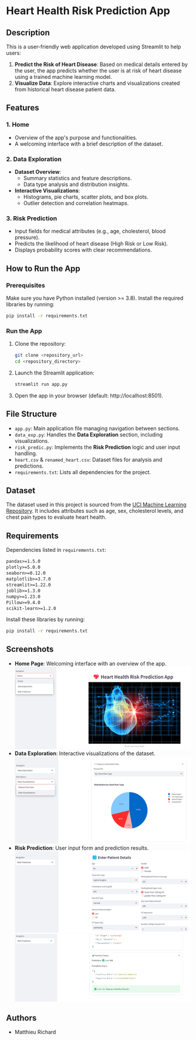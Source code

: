 # Heart Health Risk Prediction App

## Description
This is a user-friendly web application developed using Streamlit to help users:

1. **Predict the Risk of Heart Disease**: Based on medical details entered by the user, the app predicts whether the user is at risk of heart disease using a trained machine learning model.
2. **Visualize Data**: Explore interactive charts and visualizations created from historical heart disease patient data.

## Features

### 1. Home
- Overview of the app's purpose and functionalities.
- A welcoming interface with a brief description of the dataset.

### 2. Data Exploration
- **Dataset Overview**:
  - Summary statistics and feature descriptions.
  - Data type analysis and distribution insights.
- **Interactive Visualizations**:
  - Histograms, pie charts, scatter plots, and box plots.
  - Outlier detection and correlation heatmaps.

### 3. Risk Prediction
- Input fields for medical attributes (e.g., age, cholesterol, blood pressure).
- Predicts the likelihood of heart disease (High Risk or Low Risk).
- Displays probability scores with clear recommendations.

## How to Run the App

### Prerequisites
Make sure you have Python installed (version >= 3.8). Install the required libraries by running:
```bash
pip install -r requirements.txt
```

### Run the App
1. Clone the repository:
   ```bash
   git clone <repository_url>
   cd <repository_directory>
   ```
2. Launch the Streamlit application:
   ```bash
   streamlit run app.py
   ```
3. Open the app in your browser (default: http://localhost:8501).

## File Structure
- `app.py`: Main application file managing navigation between sections.
- `data_exp.py`: Handles the **Data Exploration** section, including visualizations.
- `risk_predic.py`: Implements the **Risk Prediction** logic and user input handling.
- `heart.csv` & `renamed_heart.csv`: Dataset files for analysis and predictions.
- `requirements.txt`: Lists all dependencies for the project.

## Dataset
The dataset used in this project is sourced from the [UCI Machine Learning Repository](https://archive.ics.uci.edu/ml/datasets/heart+disease). It includes attributes such as age, sex, cholesterol levels, and chest pain types to evaluate heart health.

## Requirements
Dependencies listed in `requirements.txt`:
```plaintext
pandas>=1.5.0
plotly>=5.0.0
seaborn>=0.12.0
matplotlib>=3.7.0
streamlit>=1.22.0
joblib>=1.3.0
numpy>=1.23.0
Pillow>=9.4.0
scikit-learn>=1.2.0
```
Install these libraries by running:
```bash
pip install -r requirements.txt
```

## Screenshots
- **Home Page**: Welcoming interface with an overview of the app.
  ![Home Page Screenshot](screenshots/heart_home.png)
- **Data Exploration**: Interactive visualizations of the dataset.
  ![Data Exploration Screenshot](screenshots/heart_visualization.png)
- **Risk Prediction**: User input form and prediction results.
  ![Risk Prediction Screenshot](screenshots/heart_prediction_info.png)
  ![Risk Prediction Screenshot](screenshots/heart_prediction_result.png)

## Authors
- Matthieu Richard
